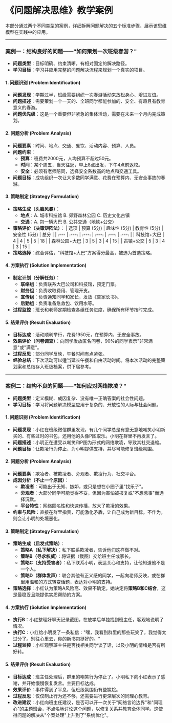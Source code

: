 # 《问题解决思维》教学案例

本部分通过两个不同类型的案例，详细拆解问题解决的五个标准步骤，展示该思维模型在实践中的应用。

---

### 案例一：结构良好的问题——"如何策划一次班级春游？"

* **问题类型**：目标明确、约束清晰，有相对固定的解决路径。
* **学习目标**：学习并应用完整的问题解决流程来规划一个真实的项目。

#### 1. 问题识别 (Problem Identification)

* **问题发现**：学期过半，班级需要组织一次春游活动来放松身心、增进友谊。
* **问题描述**：需要策划一个一天的、全班同学都能参加的、安全、有趣且有教育意义的春游。
* **问题优先级**：这是一个重要但非紧急的集体活动，需要在未来一个月内完成策划。

#### 2. 问题分析 (Problem Analysis)

* **问题要素**：时间、地点、交通、餐饮、活动内容、预算、人员。
* **问题约束**：
  * **预算**：班费共2000元，人均预算不超过50元。
  * **时间**：某个周五，当天往返，早上8点出发，下午4点前返校。
  * **安全**：必须有老师陪同，选择安全系数高的地点和交通工具。
* **问题目标**：成功组织一次让大多数同学满意、花费在预算内、无安全事故的春游。

#### 3. 策略制定 (Strategy Formulation)

* **策略生成（头脑风暴）**：
  * **地点**：A. 城市科技馆 B. 郊野森林公园 C. 历史文化古镇
  * **交通**：A. 包一辆大巴 B. 公共交通（地铁+公交）
* **策略评价（决策矩阵法）**：
| 选项 | 预算 (5分) | 趣味性 (5分) | 教育性 (5分) | 安全性 (5分) | 总分 |
| :--- | :---: | :---: | :---: | :---: | :---: |
| 科技馆+大巴 | 4 | 4 | 5 | 5 | 18 |
| 森林公园+大巴 | 3 | 5 | 3 | 4 | 15 |
| 古镇+公交 | 5 | 3 | 4 | 3 | 15 |
* **策略选择**：综合评估，"科技馆+大巴"方案得分最高，被选为首选策略。

#### 4. 方案执行 (Solution Implementation)

* **制定计划（分解任务）**：
  * **联络组**：负责联系大巴公司和科技馆，预定门票。
  * **财务组**：负责收取费用、管理开支。
  * **宣传组**：负责通知同学和家长，发放《告家长书》。
  * **后勤组**：负责准备急救包、饮用水等。
* **过程监控**：班长和老师定期检查各组任务进度，确保所有环节按时完成。

#### 5. 结果评价 (Result Evaluation)

* **目标达成**：活动顺利举行，花费1950元，在预算内，无安全事故。
* **效果评价（问卷调查）**：向同学发放匿名问卷，90%的同学表示"非常满意"或"满意"。
* **过程反思**：部分同学反映，午餐时间有点紧张。
* **经验总结**：下次活动可以适当延长午餐和自由活动时间。将本次活动的完整策划案和总结存入班级档案，供下届参考。

---

### 案例二：结构不良的问题——"如何应对网络欺凌？"

* **问题类型**：定义模糊、成因复杂、没有唯一正确答案的社会性问题。
* **学习目标**：学习将问题解决模型应用于复杂的、开放性的人际与社会问题。

#### 1. 问题识别 (Problem Identification)

* **问题发现**：小红在班级微信群里发现，有几个同学总是有意无意地嘲笑小明新买的、有些过时的书包，还用他的头像P图取乐。小明在群里不再发言了。
* **问题描述**：小明正在遭受以嘲笑和P图为形式的网络欺凌，导致其社交退缩。
* **问题目标**：让欺凌行为停止，为小明提供支持，并尽可能修复班级氛围。

#### 2. 问题分析 (Problem Analysis)

* **问题要素**：欺凌者、被欺凌者、旁观者、欺凌行为、社交平台。
* **成因分析（不止一个原因）**：
  * **欺凌者**：可能出于无知、嫉妒，或只是想在小圈子里"找乐子"。
  * **旁观者**：大部分同学可能觉得不妥，但因为害怕被报复或"不想惹事"而选择沉默。
  * **平台特性**：网络匿名性和快速传播，放大了欺凌的效果。
* **约束与风险**：直接在群里指责，可能激化矛盾，让自己成为新目标。不作为，则会让小明的处境恶化。

#### 3. 策略制定 (Strategy Formulation)

* **策略生成（启发式策略）**：
  * **策略A（私下解决）**：私下联系欺凌者，告诉他们这样做不对。
  * **策略B（寻求权威）**：将证据（截图）交给班主任或家长。
  * **策略C（支持受害者）**：私下联系小明，表达关心和支持，让他知道他不是一个人。
  * **策略D（群体发声）**：联合其他有正义感的同学，一起向老师反映，或在群里用温和的方式转变话题，表达对小明的支持。
* **策略选择**：小红认为策略A风险高、效果不确定。她决定将**策略B和C结合**，这是最稳妥且能提供实质帮助的方案。

#### 4. 方案执行 (Solution Implementation)

* **执行B**：小红整理好聊天记录截图，在放学后单独找到班主任，客观地说明了情况。
* **执行C**：小红给小明发了一条私信："嘿，我看到群里的那些玩笑了，我觉得太过分了。别往心里去，你的新书包挺好的。"
* **过程监控**：小红观察班主任是否找相关同学谈了话，以及小明的情绪是否有所好转。

#### 5. 结果评价 (Result Evaluation)

* **目标达成**：班主任处理后，群里的嘲笑行为停止了。小明私下向小红表示了感谢，并开始慢慢恢复发言。主要目标达成。
* **效果评价**：事件得到了平息，但班级氛围仍有些尴尬。
* **过程反思**：仅仅制止行为还不够，还需要进行更深层次的同理心教育。
* **改进建议**：小红向班主任建议，是否可以开一次关于"网络言论边界"和"同理心"的主题班会，不点名地讨论这个问题，以修复关系并教育全体同学。这使得问题的解决从"个案处理"上升到了"系统优化"。
